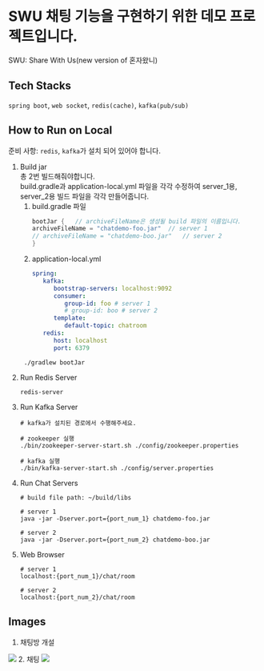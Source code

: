 # SWU 채팅 기능을 구현하기 위한 데모 프로젝트입니다.
SWU: Share With Us(new version of 혼자왔니)

## Tech Stacks
`spring boot`, `web socket`, `redis(cache)`, `kafka(pub/sub)`

## How to Run on Local  
준비 사항: `redis`, `kafka`가 설치 되어 있어야 합니다.  
1. Build jar  
   총 2번 빌드해줘야합니다.  
   build.gradle과 application-local.yml 파일을 각각 수정하여 server_1용, server_2용 빌드 파일을 각각 만들어줍니다.
   1) build.gradle 파일
      ```groovy
      bootJar {   // archiveFileName은 생성될 build 파일의 이름입니다.  
      archiveFileName = "chatdemo-foo.jar"	// server 1
      // archiveFileName = "chatdemo-boo.jar"	// server 2
      }
      ```
   2) application-local.yml
      ```yml
      spring:
         kafka:
            bootstrap-servers: localhost:9092
            consumer:
               group-id: foo # server 1
               # group-id: boo # server 2
            template:
               default-topic: chatroom
         redis:
            host: localhost
            port: 6379
      ```
   ```shell
    ./gradlew bootJar
    ```
2. Run Redis Server
    ```shell
    redis-server
    ```
3. Run Kafka Server
   ```shell
   # kafka가 설치된 경로에서 수행해주세요.
   
   # zookeeper 실행
   ./bin/zookeeper-server-start.sh ./config/zookeeper.properties
   
   # kafka 실행
   ./bin/kafka-server-start.sh ./config/server.properties
   ```
4. Run Chat Servers
    ```shell
   # build file path: ~/build/libs
    
   # server 1
    java -jar -Dserver.port={port_num_1} chatdemo-foo.jar
    
    # server 2
    java -jar -Dserver.port={port_num_2} chatdemo-boo.jar
    ```
4. Web Browser
    ```
   # server 1
   localhost:{port_num_1}/chat/room
   
   # server 2
   localhost:{port_num_2}/chat/room
   ```

## Images
1. 채팅방 개설  
<img src="https://user-images.githubusercontent.com/98803599/235394414-2bc44f2c-8a53-4ea7-85b9-6d586e565553.png">  
2. 채팅  
<img src="https://github.com/hi-june/chat-demo/assets/98803599/2eccf576-ff99-40d5-9ed3-bb3914a2cc02">  
